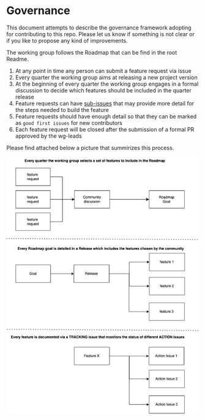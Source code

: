 # Governance

This document attempts to describe the governance framework adopting for contributing to this repo.
Please let us know if something is not clear or if you like to propose any kind of improvements.

The working group follows the Roadmap that can be find in the root Readme. 

1. At any point in time any person can submit a feature request via issue
2. Every quarter the working group aims at releasing a new project version
3. At the beginning of every quarter the working group engages in a formal discussion to decide which features should be included in the quarter release
5. Feature requests can have [sub-issues](https://docs.github.com/en/issues/tracking-your-work-with-issues/using-issues/adding-sub-issues) that may provide more detail for the steps needed to build the feature
6. Feature requests should have enough detail so that they can be marked as `good first issues` for new contributors
7. Each feature request will be closed after the submission of a formal PR approved by the wg-leads

Please find attached below a picture that summirizes this process. 

![](WG-GR-Governance.drawio.png)